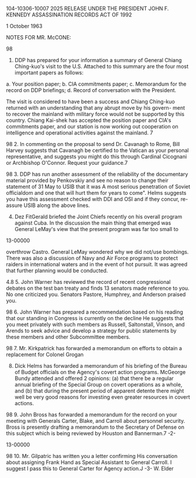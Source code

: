 104-10306-10007 2025 RELEASE UNDER THE PRESIDENT JOHN F. KENNEDY ASSASSINATION RECORDS ACT OF 1992

1 October 1963

NOTES FOR MR. McCONE:

98
1. DDP has prepared for your information a summary of General
Chiang Ching-kuo's visit to the U.S. Attached to this summary
are the four most important papers as follows:

a. Your position paper;
b. CIA commitments paper;
c. Memorandum for the record on DDP briefings;
d. Record of conversation with the President.

The visit is considered to have been a success and Chiang Ching-kuo
returned with an understanding that any abrupt move by his govern-
ment to recover the mainland with military force would not be
supported by this country. Chiang Kai-shek has accepted the position
paper and CIA's commitments paper, and our station is now working
out cooperation on intelligence and operational activities against the
mainland. 7

98
2. In commenting on the proposal to send Dr. Cavanagh to Rome, Bill
Harvey suggests that Cavanagh be certified to the Vatican as your
personal representative, and suggests you might do this through
Cardinal Cicognani or Archbishop O'Connor. Request your guidance.7

98
3. DDP has run another assessment of the reliability of the documentary
material provided by Penkovskiy and see no reason to change their
statement of 31 May to USIB that it was A most serious penetration
of Soviet officialdom and one that will hurt them for years to come".
Helms suggests you have this assessment checked with DDI and OSI
and if they concur, re-assure USIB along the above lines.

4. Dez FitGerald briefed the Joint Chiefs recently on his overall program
against Cuba. In the discussion the main thing that emerged was
General LeMay's view that the present program was far too small to

13-00000

overthrow Castro. General LeMay wondered why we did not/use
bombings. There was also a discussion of Navy and Air Force
programs to protect raiders in international waters and in the
event of hot pursuit. It was agreed that further planning would be
conducted.

4.8
5. John Warner has reviewed the record of recent congressional
debates on the test ban treaty and finds 13 senators made reference
to you. No one criticized you. Senators Pastore, Humphrey, and
Anderson praised you.

98
6. John Warner has prepared a recommendation based on his reading
that our standing in Congress is currently on the decline He
suggests that you meet privately with such members as Russell,
Saltonstall, Vinson, and Arends to seek advice and develop a strategy
for public statements by these members and other Subcommittee
members.

98
7. Mr. Kirkpatrick has forwarded a memorandum on efforts to obtain
a replacement for Colonel Grogan

8. Dick Helms has forwarded a memorandum of his briefing of the
Bureau of Budget officials on the Agency's covert action programs.
McGeorge Bundy attended and offered 2 opinions: (a) that there be
a regular annual briefing of the Special Group on covert operations
as a whole, and (b) that during the present period of apparent detente
there might well be very good reasons for investing even greater
resources in covert actions.

98
9. John Bross has forwarded a memorandum for the record on your
meeting with Generals Carter, Blake, and Carroll about personnel
security. Bross is presently drafting a memorandum to the Secretary
of Defense on this subject which is being reviewed by Houston and
Bannerman.7
-2-

13-00000

98
10. Mr. Gilpatric has written you a letter confirming His conversation
about assigning Frank Hand as Special Assistant to General Carroll.
I suggest I pass this to General Carter for Agency action.J
-3-
W. Elder
